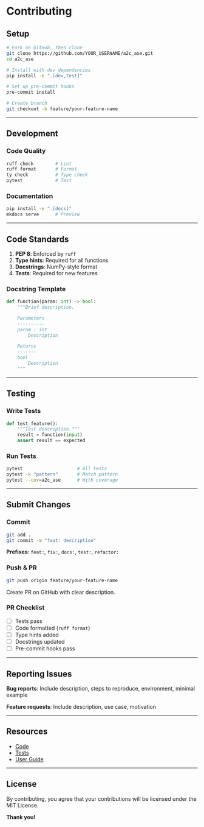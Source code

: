 # Contributing

## Setup

```bash
# Fork on GitHub, then clone
git clone https://github.com/YOUR_USERNAME/a2c_ase.git
cd a2c_ase

# Install with dev dependencies
pip install -e ".[dev,test]"

# Set up pre-commit hooks
pre-commit install

# Create branch
git checkout -b feature/your-feature-name
```

---

## Development

### Code Quality

```bash
ruff check        # Lint
ruff format       # Format
ty check          # Type check
pytest            # Test
```

### Documentation

```bash
pip install -e ".[docs]"
mkdocs serve      # Preview
```

---

## Code Standards

1. **PEP 8**: Enforced by `ruff`
2. **Type hints**: Required for all functions
3. **Docstrings**: NumPy-style format
4. **Tests**: Required for new features

### Docstring Template

```python
def function(param: int) -> bool:
    """Brief description.

    Parameters
    ----------
    param : int
        Description

    Returns
    -------
    bool
        Description
    """
```

---

## Testing

### Write Tests

```python
def test_feature():
    """Test description."""
    result = function(input)
    assert result == expected
```

### Run Tests

```bash
pytest                    # All tests
pytest -k "pattern"       # Match pattern
pytest --cov=a2c_ase      # With coverage
```

---

## Submit Changes

### Commit

```bash
git add .
git commit -m "feat: description"
```

**Prefixes**: `feat:`, `fix:`, `docs:`, `test:`, `refactor:`

### Push & PR

```bash
git push origin feature/your-feature-name
```

Create PR on GitHub with clear description.

### PR Checklist

- [ ] Tests pass
- [ ] Code formatted (`ruff format`)
- [ ] Type hints added
- [ ] Docstrings updated
- [ ] Pre-commit hooks pass

---

## Reporting Issues

**Bug reports**: Include description, steps to reproduce, environment, minimal example

**Feature requests**: Include description, use case, motivation

---

## Resources

- [Code](https://github.com/abhijeetgangan/a2c_ase/tree/main/a2c_ase)
- [Tests](https://github.com/abhijeetgangan/a2c_ase/tree/main/tests)
- [User Guide](../user-guide/workflow.md)

---

## License

By contributing, you agree that your contributions will be licensed under the MIT License.

**Thank you!**
